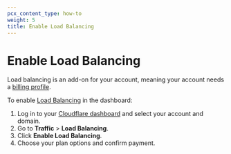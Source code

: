 ```yaml
---
pcx_content_type: how-to
weight: 5
title: Enable Load Balancing
---
```


# Enable Load Balancing

Load balancing is an add-on for your account, meaning your account needs a [billing profile](/fundamentals/account-and-billing/account-setup/create-billing-profile/).

To enable [Load Balancing](https://dash.cloudflare.com/?to=/:account/:zone/traffic/load-balancing) in the dashboard:

1. Log in to your [Cloudflare dashboard](https://dash.cloudflare.com/) and select your account and domain.
2. Go to **Traffic** > **Load Balancing**.
3. Click **Enable Load Balancing**.
4. Choose your plan options and confirm payment.